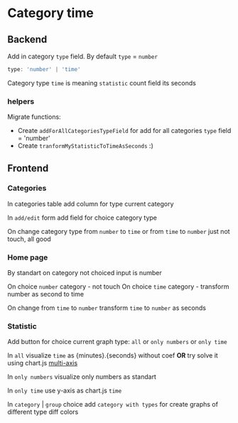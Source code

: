 # Category time

## Backend

Add in category `type` field. By default `type` = `number`

```ts
type: 'number' | 'time'
```

Category type `time` is meaning `statistic` count field its seconds

### helpers

Migrate functions:
- Create `addForAllCategoriesTypeField` for add for all categories `type` field = 'number'
- Create `tranformMyStatisticToTimeAsSeconds`  :)

## Frontend

### Categories

In categories table add column for type current category

In `add/edit` form add field for choice category type

On change category type from `number` to `time` or from `time` to `number` just not touch, all good

### Home page

By standart on category not choiced input is number

On choice `number` category - not touch
On choice `time` category - transform number as second to time

On change from `time` to `number` transform `time` to `number` as seconds

### Statistic

Add button for choice current graph type: `all` or `only numbers` or `only time`

In `all` visualize `time` as {minutes}.{seconds} without coef **OR** try solve it using chart.js [multi-axis](https://www.chartjs.org/docs/latest/samples/line/multi-axis.html)

In `only numbers` visualize only numbers as standart

In `only time` use y-axis as chart.js `time` 

In `category` | `group` choice add `category with types` for create graphs of different type diff colors